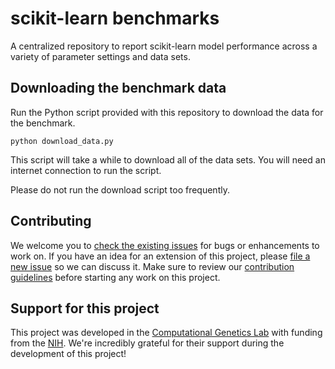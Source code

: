 # scikit-learn benchmarks

A centralized repository to report scikit-learn model performance across a variety of parameter settings and data sets.


## Downloading the benchmark data

Run the Python script provided with this repository to download the data for the benchmark.

```
python download_data.py
```

This script will take a while to download all of the data sets. You will need an internet connection to run the script.

Please do not run the download script too frequently.

## Contributing

We welcome you to [check the existing issues](https://github.com/rhiever/sklearn-benchmarks/issues) for bugs or enhancements to work on. If you have an idea for an extension of this project, please [file a new issue](https://github.com/rhiever/sklearn-benchmarks/issues/new) so we can discuss it. Make sure to review our [contribution guidelines](https://github.com/rhiever/sklearn-benchmarks/blob/master/CONTRIBUTING.md) before starting any work on this project.

## Support for this project

This project was developed in the [Computational Genetics Lab](http://epistasis.org) with funding from the [NIH](http://www.nih.gov). We're incredibly grateful for their support during the development of this project!
